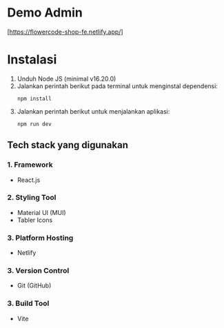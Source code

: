 # Demo Admin

[https://flowercode-shop-fe.netlify.app/]

# Instalasi

1. Unduh Node JS (minimal v16.20.0)
2. Jalankan perintah berikut pada terminal untuk menginstal dependensi:
   ```
   npm install
   ```
3. Jalankan perintah berikut untuk menjalankan aplikasi:
   ```
   npm run dev
   ```

## Tech stack yang digunakan

### 1. **Framework**

- React.js

### 2. **Styling Tool**

- Material UI (MUI)
- Tabler Icons

### 3. **Platform Hosting**

- Netlify

### 3. **Version Control**

- Git (GitHub)

### 3. **Build Tool**

- Vite
